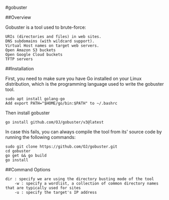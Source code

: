 #gobuster

##Overview

Gobuster is a tool used to brute-force:

	URIs (directories and files) in web sites.
	DNS subdomains (with wildcard support).
	Virtual Host names on target web servers.
	Open Amazon S3 buckets
	Open Google Cloud buckets
	TFTP servers


##Installation

First, you need to make sure you have Go installed on your Linux distribution, which is the programming
language used to write the gobuster tool.

	sudo apt install golang-go
	Add export PATH="$HOME/go/bin:$PATH" to ~/.bashrc

Then install gobuster

	go install github.com/OJ/gobuster/v3@latest

In case this fails, you can always compile the tool from its' source code by running the following commands:

	sudo git clone https://github.com/OJ/gobuster.git
	cd gobuster
	go get && go build
	go install

##Command Options

	dir : specify we are using the directory busting mode of the tool
		-w : specify a wordlist, a collection of common directory names that are typically used for sites
		-u : specify the target's IP address
